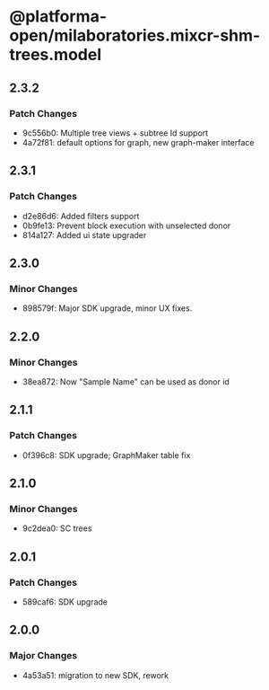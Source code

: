# @platforma-open/milaboratories.mixcr-shm-trees.model

## 2.3.2

### Patch Changes

- 9c556b0: Multiple tree views + subtree Id support
- 4a72f81: default options for graph, new graph-maker interface

## 2.3.1

### Patch Changes

- d2e86d6: Added filters support
- 0b9fe13: Prevent block execution with unselected donor
- 814a127: Added ui state upgrader

## 2.3.0

### Minor Changes

- 898579f: Major SDK upgrade, minor UX fixes.

## 2.2.0

### Minor Changes

- 38ea872: Now "Sample Name" can be used as donor id

## 2.1.1

### Patch Changes

- 0f396c8: SDK upgrade; GraphMaker table fix

## 2.1.0

### Minor Changes

- 9c2dea0: SC trees

## 2.0.1

### Patch Changes

- 589caf6: SDK upgrade

## 2.0.0

### Major Changes

- 4a53a51: migration to new SDK, rework
